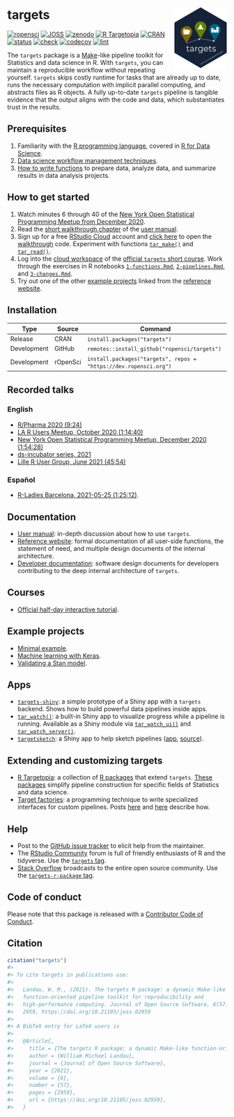
# targets <img src='man/figures/logo.png' align="right" height="139"/>

[![ropensci](https://badges.ropensci.org/401_status.svg)](https://github.com/ropensci/software-review/issues/401)
[![JOSS](https://joss.theoj.org/papers/10.21105/joss.02959/status.svg)](https://doi.org/10.21105/joss.02959)
[![zenodo](https://zenodo.org/badge/200093430.svg)](https://zenodo.org/badge/latestdoi/200093430)
[![R
Targetopia](https://img.shields.io/badge/R_Targetopia-member-blue?style=flat&labelColor=gray)](https://wlandau.github.io/targetopia/)
[![CRAN](https://www.r-pkg.org/badges/version/targets)](https://CRAN.R-project.org/package=targets)
[![status](https://www.repostatus.org/badges/latest/active.svg)](https://www.repostatus.org/#active)
[![check](https://github.com/ropensci/targets/workflows/check/badge.svg)](https://github.com/ropensci/targets/actions?query=workflow%3Acheck)
[![codecov](https://codecov.io/gh/ropensci/targets/branch/main/graph/badge.svg?token=3T5DlLwUVl)](https://codecov.io/gh/ropensci/targets)
[![lint](https://github.com/ropensci/targets/workflows/lint/badge.svg)](https://github.com/ropensci/targets/actions?query=workflow%3Alint)

The `targets` package is a
[Make](https://www.gnu.org/software/make/)-like pipeline toolkit for
Statistics and data science in R. With `targets`, you can maintain a
reproducible workflow without repeating yourself. `targets` skips costly
runtime for tasks that are already up to date, runs the necessary
computation with implicit parallel computing, and abstracts files as R
objects. A fully up-to-date `targets` pipeline is tangible evidence that
the output aligns with the code and data, which substantiates trust in
the results.

## Prerequisites

1.  Familiarity with the [R programming
    language](https://www.r-project.org/), covered in [R for Data
    Science](https://r4ds.had.co.nz/).
2.  [Data science workflow management
    techniques](https://rstats.wtf/index.html).
3.  [How to write functions](https://r4ds.had.co.nz/functions.html) to
    prepare data, analyze data, and summarize results in data analysis
    projects.

## How to get started

1.  Watch minutes 6 through 40 of the [New York Open Statistical
    Programming Meetup from
    December 2020](https://youtu.be/Gqn7Xn4d5NI).
2.  Read the [short walkthrough
    chapter](https://books.ropensci.org/targets/walkthrough.html) of the
    [user manual](https://books.ropensci.org/targets/).
3.  Sign up for a free [RStudio Cloud](https://rstudio.cloud) account
    and [click here](https://rstudio.cloud/project/1430691) to open the
    [walkthrough](https://books.ropensci.org/targets/walkthrough.html)
    code. Experiment with functions
    [`tar_make()`](https://docs.ropensci.org/targets/reference/tar_make.html)
    and
    [`tar_read()`](https://docs.ropensci.org/targets/reference/tar_read.html).
4.  Log into the [cloud
    workspace](https://rstudio.cloud/project/1699460) of the [official
    `targets` short
    course](https://github.com/wlandau/targets-tutorial/blob/main/README.md).
    Work through the exercises in R notebooks
    [`1-functions.Rmd`](https://github.com/wlandau/targets-tutorial/blob/main/1-functions.Rmd),
    [`2-pipelines.Rmd`](https://github.com/wlandau/targets-tutorial/blob/main/2-pipelines.Rmd),
    and
    [`3-changes.Rmd`](https://github.com/wlandau/targets-tutorial/blob/main/3-changes.Rmd).
5.  Try out one of the other [example
    projects](https://docs.ropensci.org/targets/index.html#example-projects)
    linked from the [reference
    website](https://docs.ropensci.org/targets/index.html#example-projects).

## Installation

| Type        | Source   | Command                                                           |
| ----------- | -------- | ----------------------------------------------------------------- |
| Release     | CRAN     | `install.packages("targets")`                                     |
| Development | GitHub   | `remotes::install_github("ropensci/targets")`                     |
| Development | rOpenSci | `install.packages("targets", repos = "https://dev.ropensci.org")` |

## Recorded talks

### English

  - [R/Pharma 2020
    (9:24)](https://www.youtube.com/watch?v=GRqKJBaC5g4&list=PLMtxz1fUYA5C0YflXsR8EEAQXfjntlV1H&index=6)
  - [LA R Users Meetup, October 2020
    (1:14:40)](https://www.youtube.com/watch?v=Qq25BUxpJu4)
  - [New York Open Statistical Programming Meetup, December 2020
    (1:54:28)](https://youtu.be/Gqn7Xn4d5NI)
  - [ds-incubator
    series, 2021](https://www.youtube.com/playlist?list=PLvgdJdJDL-APJqHy5CXs6m4N7hUVp5rb4)
  - [Lille R User Group, June 2021
    (45:54)](https://youtu.be/FODSavXGjYg)

### Español

  - [R-Ladies Barcelona, 2021-05-25
    (1:25:12)](https://www.youtube.com/watch?v=Vj312AfdpBo).

## Documentation

  - [User manual](https://books.ropensci.org/targets/): in-depth
    discussion about how to use `targets`.
  - [Reference website](https://docs.ropensci.org/targets/): formal
    documentation of all user-side functions, the statement of need, and
    multiple design documents of the internal architecture.
  - [Developer
    documentation](https://books.ropensci.org/targets-design/): software
    design documents for developers contributing to the deep internal
    architecture of `targets`.

## Courses

  - [Official half-day interactive
    tutorial](https://github.com/wlandau/targets-tutorial).

## Example projects

  - [Minimal example](https://github.com/wlandau/targets-minimal).
  - [Machine learning with
    Keras](https://github.com/wlandau/targets-keras).
  - [Validating a Stan model](https://github.com/wlandau/targets-stan).

## Apps

  - [`targets-shiny`](https://github.com/wlandau/targets-shiny): a
    simple prototype of a Shiny app with a `targets` backend. Shows how
    to build powerful data pipelines inside apps.
  - [`tar_watch()`](https://docs.ropensci.org/targets/reference/tar_watch.html):
    a built-in Shiny app to visualize progress while a pipeline is
    running. Available as a Shiny module via
    [`tar_watch_ui()`](https://docs.ropensci.org/targets/reference/tar_watch_ui.html)
    and
    [`tar_watch_server()`](https://docs.ropensci.org/targets/reference/tar_watch_server.html).
  - [`targetsketch`](https://wlandau.shinyapps.io/targetsketch): a Shiny
    app to help sketch pipelines
    ([app](https://wlandau.shinyapps.io/targetsketch),
    [source](https://github.com/wlandau/targetsketch)).

## Extending and customizing targets

  - [R Targetopia](https://wlandau.github.io/targetopia/): a collection
    of [R packages](https://wlandau.github.io/targetopia/packages.html)
    that extend `targets`. [These
    packages](https://wlandau.github.io/targetopia/packages.html)
    simplify pipeline construction for specific fields of Statistics and
    data science.
  - [Target
    factories](https://wlandau.github.io/targetopia/contributing.html#target-factories):
    a programming technique to write specialized interfaces for custom
    pipelines. Posts
    [here](https://ropensci.org/blog/2021/02/03/targets/) and
    [here](https://wlandau.github.io/targetopia/contributing.html)
    describe how.

## Help

  - Post to the [GitHub issue
    tracker](https://github.com/ropensci/targets/issues) to elicit help
    from the maintainer.
  - The [RStudio Community](https://community.rstudio.com/) forum is
    full of friendly enthusiasts of R and the tidyverse. Use the
    [`targets` tag](https://community.rstudio.com/tag/targets).
  - [Stack Overflow](https://stackoverflow.com/) broadcasts to the
    entire open source community. Use the [`targets-r-package`
    tag](https://stackoverflow.com/questions/tagged/targets-r-package).

## Code of conduct

Please note that this package is released with a [Contributor Code of
Conduct](https://ropensci.org/code-of-conduct/).

## Citation

``` r
citation("targets")
#> 
#> To cite targets in publications use:
#> 
#>   Landau, W. M., (2021). The targets R package: a dynamic Make-like
#>   function-oriented pipeline toolkit for reproducibility and
#>   high-performance computing. Journal of Open Source Software, 6(57),
#>   2959, https://doi.org/10.21105/joss.02959
#> 
#> A BibTeX entry for LaTeX users is
#> 
#>   @Article{,
#>     title = {The targets R package: a dynamic Make-like function-oriented pipeline toolkit for reproducibility and high-performance computing},
#>     author = {William Michael Landau},
#>     journal = {Journal of Open Source Software},
#>     year = {2021},
#>     volume = {6},
#>     number = {57},
#>     pages = {2959},
#>     url = {https://doi.org/10.21105/joss.02959},
#>   }
```
